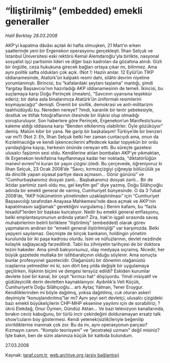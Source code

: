 # “İliştirilmiş” (embedded) emekli generaller

*Halil Berktay 28.03.2008*

<div class="yazi">AKP’yi kapatma dâvâsı açılalı iki hafta olmuşken, 21 Mart’ın erken saatlerinde yeni bir Ergenekon operasyonu gerçekleşti. İlhan Selçuk ve İstanbul Üniversitesi eski rektörü Kemal Alemdaroğlu’yla birlikte, nasyonal sosyalist işçi partisinin lideri ve diğer bazı kadroları da gözaltına alındı. Gizli bir örgütle, ceza hukukuna girecek bağları ortaya çıkar mı, bilinmez. Ama aynı politik safta oldukları çok açık.
(Not 1: Hazin anılar. 12 Eylül’ün TİKP iddianamesinde, Atatürk’ün kalpaklı resmi dahi, silâhlı devrim niyetine yorumlanmıştı. Birincisi, bu “kafalardaki şeytanı taşlama” mantığı, şimdi Yargıtay Başsavcısı’nın hazırladığı AKP iddianamesinin de temeli. İkincisi, bu suçlamaya karşı Doğu Perinçek (mealen), “Savcının uyarısına teşekkür ederiz; bir daha asla binalarımıza Atatürk’ün üniformalı resimlerini koymayacağız” demişti. Önemli bir sivillik, demokrasi ve anti-militarizm taahhüdüydü bu. Nereden nereye? ?imdi, karanlık bir terör şebekesiyle, dostluk ve ittifak fotoğraflarının ötesinde bir ilişkisi olup olmadığı soruşturuluyor. Son haberlere göre Perinçek, Ergenekon’un Manifesto’sunu kaleme aldığı iddiasına karşı “Benden etkilenmiş olabilirler. Öyle gözüküyor” demiş. Malûm kibir bir yana. Ne garip bir başkalaşım! Türkiye’de bir benzeri var mı?) 
(Not 2: Eh, İlhan Selçuk belki her zaman cuntacıydı ama, onun da Kızılelmacılığa ve kendi işkencecilerini affedecek kadar topyekûn bir ordu yandaşlığına kayışı, herkesin önünde cereyan etti. Bu süreçte gazetesi ulusalcı faşizmin sesi oldu. Kendilerine atılan bombaları AKP’ye yıkmaktan, ilk Ergenekon tevkifatına hayıflanmaya kadar her noktada, “diktatörlüğün manevî evreni”ni kuran bir yayın çizgisi izledi. Bu çerçevede, öğreniyoruz ki İlhan Selçuk, 23 Ocak 2008’de “Savcı, kırmızıçizgiyi çiğneyip bölücülük ya da dincilik yapan siyasal partiye dava açmasın... Görür gününü” ve “Cumhurbaşkanımız dosyalı zanlı... Başbakanımız dosyalı zanlı... Bir de iktidar partimiz zanlı oldu mu, gel keyfim gel” diye yazmış. Doğu Silâhçıoğlu adında bir emekli general de varmış, Cumhuriyet bünyesinde. O da 3 ?ubat 2008’de, “AKP hükümetinin yönetimden uzaklaştırılması” için “Cumhuriyet Başsavcılığı tarafından Anayasa Mahkemesi’nde dava açmak ve AKP'nin kapatılmasını sağlamak” gerektiğini vurgulamış.)
Benim kafamı, bu “fazla tesadüf”lerden bir başkası kurcalıyor. Nedir bu emekli general enflasyonu, belki emplantasyonunun ardında yatan? Zira, Irak’ın işgali sırasında savaş muhabirlerinin belirli birliklere “iliştirilmiş” (embedded) olarak görev yapmalarını andıran bir “emekli general iliştirilmişliği” var karşımızda. Belki yepyeni sayılamaz. Geçmişte de birçok bankanın, holdingin yönetim kurulunda bir iki paşa kadrosu olurdu. İsim ve nüfuzlarının, devlet nezdinde kolaylık sağlayacağı farzedilirdi. Tabii bu zihniyetin tarihçesi de bir doktora tezini hakeder. Ama şimdi bakıyorsunuz, olay medyaya sıçramış. Nicedir, her büyük gazetede mutlaka bir istihbaratçının olduğu söylenir. Ama sonuçta bunlar profesyonel gazetecidir. Olağanüstü bir dönemin olağanüstü icaplarına yetmediler mi ki, son dört beş yılda değişik bir uygulamaya geçilirken, ilişkinin biçimi ve dengesi tersyüz edildi? Eskiden kurumlar devlete özel bir kanal, bir çeşit “kırmızı hat” döşüyordu. ?imdi inisiyatif ve güdüleyicilik derin devletten kaynaklanıyor. 
 Aydınlık’a Veli Küçük, Cumhuriyet’e Doğu Silâhçıoğlu... artı Aytaç Yalman, ?ener Eruygur. Kendiliklerinden mi böyle dağılmış, yoksa dağıtılmış, cuk oturan askerî deyimiyle “konuşlandırılmış”lar mı? Aynı şeyi sert devletçi, ulusalcı çizgideki bazı emekli büyükelçilerin CHP-MHP eksenine yayılımı için de sorabiliriz; ?ükrü Elekdağ, Onur Öymen, Gündüz Aktan... Ve bazı televizyon kanallarında, bırakın ceviz kabuğunu, bir türlü incir çekirdeğini dolduramayan ersatz talk show’cuların boy göstermesi. Kendi yetenek(sizlik)leriyle beğenilip sivrildiklerine inanmak çok zor. Bu da mı, aynı operasyonun parçası?
Kızmayın canım. “Komplo teorisyeni” ve “jeostrateji uzmanı” değil misiniz? İşte bakın, ben de sizin alanınıza küçük bir katkıda bulundum.

27.03.2008</div>

Kaynak: [taraf.com.tr](http://www.taraf.com.tr:80/halil-berktay/makale-ilistirilmis-embedded-emekli-generaller.htm), [web.archive.org (arşiv bağlantısı)](http://web.archive.org/web/20100717211900/http://www.taraf.com.tr:80/halil-berktay/makale-ilistirilmis-embedded-emekli-generaller.htm)
